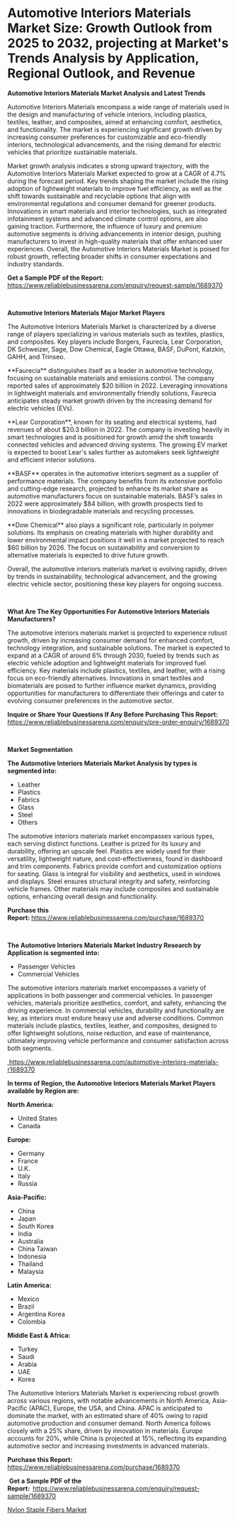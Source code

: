 <p><h1>Automotive Interiors Materials Market Size: Growth Outlook from 2025 to 2032, projecting at Market's Trends Analysis by Application, Regional Outlook, and Revenue</h1></p><p><strong>Automotive Interiors Materials Market Analysis and Latest Trends</strong></p>
<p><p>Automotive Interiors Materials encompass a wide range of materials used in the design and manufacturing of vehicle interiors, including plastics, textiles, leather, and composites, aimed at enhancing comfort, aesthetics, and functionality. The market is experiencing significant growth driven by increasing consumer preferences for customizable and eco-friendly interiors, technological advancements, and the rising demand for electric vehicles that prioritize sustainable materials.</p><p>Market growth analysis indicates a strong upward trajectory, with the Automotive Interiors Materials Market expected to grow at a CAGR of 4.7% during the forecast period. Key trends shaping the market include the rising adoption of lightweight materials to improve fuel efficiency, as well as the shift towards sustainable and recyclable options that align with environmental regulations and consumer demand for greener products. Innovations in smart materials and interior technologies, such as integrated infotainment systems and advanced climate control options, are also gaining traction. Furthermore, the influence of luxury and premium automotive segments is driving advancements in interior design, pushing manufacturers to invest in high-quality materials that offer enhanced user experiences. Overall, the Automotive Interiors Materials Market is poised for robust growth, reflecting broader shifts in consumer expectations and industry standards.</p></p>
<p><strong>Get a Sample PDF of the Report:&nbsp;</strong> <a href="https://www.reliablebusinessarena.com/enquiry/request-sample/1689370?utm_campaign=2112&utm_medium=2&utm_source=Github&utm_content=ia&utm_term=26032025&utm_id=automotive-interiors-materials">https://www.reliablebusinessarena.com/enquiry/request-sample/1689370</a></p>
<p>&nbsp;</p>
<p><strong>Automotive Interiors Materials Major Market Players</strong></p>
<p><p>The Automotive Interiors Materials Market is characterized by a diverse range of players specializing in various materials such as textiles, plastics, and composites. Key players include Borgers, Faurecia, Lear Corporation, DK Schweizer, Sage, Dow Chemical, Eagle Ottawa, BASF, DuPont, Katzkin, GAHH, and Trinseo.</p><p>**Faurecia** distinguishes itself as a leader in automotive technology, focusing on sustainable materials and emissions control. The company reported sales of approximately $20 billion in 2022. Leveraging innovations in lightweight materials and environmentally friendly solutions, Faurecia anticipates steady market growth driven by the increasing demand for electric vehicles (EVs).</p><p>**Lear Corporation**, known for its seating and electrical systems, had revenues of about $20.3 billion in 2022. The company is investing heavily in smart technologies and is positioned for growth amid the shift towards connected vehicles and advanced driving systems. The growing EV market is expected to boost Lear's sales further as automakers seek lightweight and efficient interior solutions.</p><p>**BASF** operates in the automotive interiors segment as a supplier of performance materials. The company benefits from its extensive portfolio and cutting-edge research, projected to enhance its market share as automotive manufacturers focus on sustainable materials. BASF’s sales in 2022 were approximately $84 billion, with growth prospects tied to innovations in biodegradable materials and recycling processes.</p><p>**Dow Chemical** also plays a significant role, particularly in polymer solutions. Its emphasis on creating materials with higher durability and lower environmental impact positions it well in a market projected to reach $60 billion by 2026. The focus on sustainability and conversion to alternative materials is expected to drive future growth.</p><p>Overall, the automotive interiors materials market is evolving rapidly, driven by trends in sustainability, technological advancement, and the growing electric vehicle sector, positioning these key players for ongoing success.</p></p>
<p>&nbsp;</p>
<p><strong>What Are The Key Opportunities For Automotive Interiors Materials Manufacturers?</strong></p>
<p><p>The automotive interiors materials market is projected to experience robust growth, driven by increasing consumer demand for enhanced comfort, technology integration, and sustainable solutions. The market is expected to expand at a CAGR of around 6% through 2030, fueled by trends such as electric vehicle adoption and lightweight materials for improved fuel efficiency. Key materials include plastics, textiles, and leather, with a rising focus on eco-friendly alternatives. Innovations in smart textiles and biomaterials are poised to further influence market dynamics, providing opportunities for manufacturers to differentiate their offerings and cater to evolving consumer preferences in the automotive sector.</p></p>
<p><strong>Inquire or Share Your Questions If Any Before Purchasing This Report:</strong> <a href="https://www.reliablebusinessarena.com/enquiry/pre-order-enquiry/1689370?utm_campaign=2112&utm_medium=2&utm_source=Github&utm_content=ia&utm_term=26032025&utm_id=automotive-interiors-materials">https://www.reliablebusinessarena.com/enquiry/pre-order-enquiry/1689370</a></p>
<p>&nbsp;</p>
<p><strong>Market Segmentation</strong></p>
<p><strong>The Automotive Interiors Materials Market Analysis by types is segmented into:</strong></p>
<p><ul><li>Leather</li><li>Plastics</li><li>Fabrics</li><li>Glass</li><li>Steel</li><li>Others</li></ul></p>
<p><p>The automotive interiors materials market encompasses various types, each serving distinct functions. Leather is prized for its luxury and durability, offering an upscale feel. Plastics are widely used for their versatility, lightweight nature, and cost-effectiveness, found in dashboard and trim components. Fabrics provide comfort and customization options for seating. Glass is integral for visibility and aesthetics, used in windows and displays. Steel ensures structural integrity and safety, reinforcing vehicle frames. Other materials may include composites and sustainable options, enhancing overall design and functionality.</p></p>
<p><strong>Purchase this Report:&nbsp;</strong><a href="https://www.reliablebusinessarena.com/purchase/1689370?utm_campaign=2112&utm_medium=2&utm_source=Github&utm_content=ia&utm_term=26032025&utm_id=automotive-interiors-materials">https://www.reliablebusinessarena.com/purchase/1689370</a></p>
<p>&nbsp;</p>
<p><strong>The Automotive Interiors Materials Market Industry Research by Application is segmented into:</strong></p>
<p><ul><li>Passenger Vehicles</li><li>Commercial Vehicles</li></ul></p>
<p><p>The automotive interiors materials market encompasses a variety of applications in both passenger and commercial vehicles. In passenger vehicles, materials prioritize aesthetics, comfort, and safety, enhancing the driving experience. In commercial vehicles, durability and functionality are key, as interiors must endure heavy use and adverse conditions. Common materials include plastics, textiles, leather, and composites, designed to offer lightweight solutions, noise reduction, and ease of maintenance, ultimately improving vehicle performance and consumer satisfaction across both segments.</p></p>
<p><a href="https://www.reliablebusinessarena.com/automotive-interiors-materials-r1689370?utm_campaign=2112&utm_medium=2&utm_source=Github&utm_content=ia&utm_term=26032025&utm_id=automotive-interiors-materials">&nbsp;https://www.reliablebusinessarena.com/automotive-interiors-materials-r1689370</a></p>
<p><strong>In terms of Region, the Automotive Interiors Materials Market Players available by Region are:</strong></p>
<p>
    <p> <strong> North America: </strong>
        <ul>
            <li>United States</li>
            <li>Canada</li>
        </ul>
        </p> 
    <p> <strong> Europe: </strong>
        <ul>
            <li>Germany</li>
            <li>France</li>
            <li>U.K.</li>
            <li>Italy</li>
            <li>Russia</li>
        </ul>
        </p> 
    <p> <strong> Asia-Pacific: </strong>
        <ul>
            <li>China</li>
            <li>Japan</li>
            <li>South Korea</li>
            <li>India</li>
            <li>Australia</li>
            <li>China Taiwan</li>
            <li>Indonesia</li>
            <li>Thailand</li>
            <li>Malaysia</li>
        </ul>
        </p> 
    <p> <strong> Latin America: </strong>
        <ul>
            <li>Mexico</li>
            <li>Brazil</li>
            <li>Argentina Korea</li>
            <li>Colombia</li>
        </ul>
        </p> 
    <p> <strong> Middle East & Africa: </strong>
        <ul>
            <li>Turkey</li>
            <li>Saudi</li>
            <li>Arabia</li>
            <li>UAE</li>
            <li>Korea</li>
        </ul>
    </p>
    </p>
<p><p>The Automotive Interiors Materials Market is experiencing robust growth across various regions, with notable advancements in North America, Asia-Pacific (APAC), Europe, the USA, and China. APAC is anticipated to dominate the market, with an estimated share of 40% owing to rapid automotive production and consumer demand. North America follows closely with a 25% share, driven by innovation in materials. Europe accounts for 20%, while China is projected at 15%, reflecting its expanding automotive sector and increasing investments in advanced materials.</p></p>
<p><strong>Purchase this Report: </strong><a href="https://www.reliablebusinessarena.com/purchase/1689370?utm_campaign=2112&utm_medium=2&utm_source=Github&utm_content=ia&utm_term=26032025&utm_id=automotive-interiors-materials">https://www.reliablebusinessarena.com/purchase/1689370</a></p>
<p>&nbsp;<strong>Get a Sample PDF of the Report:&nbsp;&nbsp;</strong><a href="https://www.reliablebusinessarena.com/enquiry/request-sample/1689370?utm_campaign=2112&utm_medium=2&utm_source=Github&utm_content=ia&utm_term=26032025&utm_id=automotive-interiors-materials">https://www.reliablebusinessarena.com/enquiry/request-sample/1689370</a></p>
<p><strong></strong></p>
<p><p><a href="https://github.com/AshikRahman991/Market-Research-Report-List-2/blob/main/nylon-staple-fibers-market.md?utm_campaign=2112&utm_medium=2&utm_source=Github&utm_content=ia&utm_term=26032025&utm_id=automotive-interiors-materials">Nylon Staple Fibers Market</a></p></p>